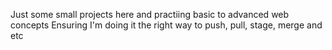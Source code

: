 Just some small projects here and practiing basic to advanced web concepts
Ensuring I'm doing it the right way to push, pull, stage, merge and etc
